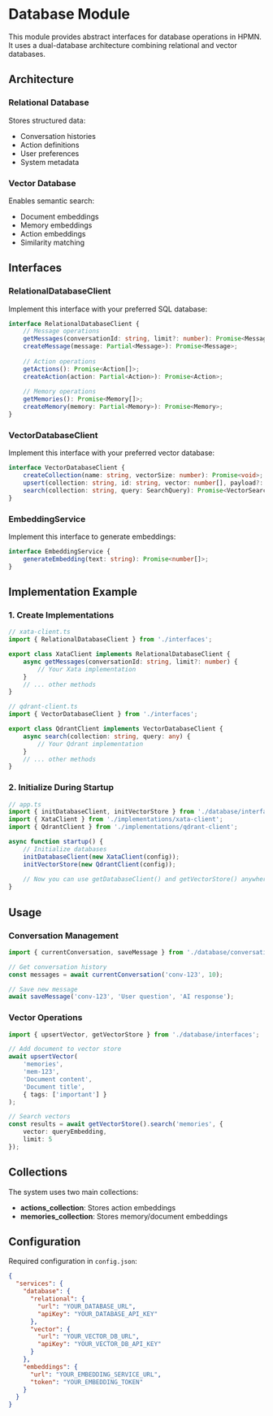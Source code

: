 # Database Module

This module provides abstract interfaces for database operations in HPMN. It uses a dual-database architecture combining relational and vector databases.

## Architecture

### Relational Database
Stores structured data:
- Conversation histories
- Action definitions
- User preferences
- System metadata

### Vector Database
Enables semantic search:
- Document embeddings
- Memory embeddings
- Action embeddings
- Similarity matching

## Interfaces

### RelationalDatabaseClient
Implement this interface with your preferred SQL database:
```typescript
interface RelationalDatabaseClient {
    // Message operations
    getMessages(conversationId: string, limit?: number): Promise<Message[]>;
    createMessage(message: Partial<Message>): Promise<Message>;
    
    // Action operations
    getActions(): Promise<Action[]>;
    createAction(action: Partial<Action>): Promise<Action>;
    
    // Memory operations
    getMemories(): Promise<Memory[]>;
    createMemory(memory: Partial<Memory>): Promise<Memory>;
}
```

### VectorDatabaseClient
Implement this interface with your preferred vector database:
```typescript
interface VectorDatabaseClient {
    createCollection(name: string, vectorSize: number): Promise<void>;
    upsert(collection: string, id: string, vector: number[], payload?: any): Promise<void>;
    search(collection: string, query: SearchQuery): Promise<VectorSearchResult[]>;
}
```

### EmbeddingService
Implement this interface to generate embeddings:
```typescript
interface EmbeddingService {
    generateEmbedding(text: string): Promise<number[]>;
}
```

## Implementation Example

### 1. Create Implementations

```typescript
// xata-client.ts
import { RelationalDatabaseClient } from './interfaces';

export class XataClient implements RelationalDatabaseClient {
    async getMessages(conversationId: string, limit?: number) {
        // Your Xata implementation
    }
    // ... other methods
}

// qdrant-client.ts
import { VectorDatabaseClient } from './interfaces';

export class QdrantClient implements VectorDatabaseClient {
    async search(collection: string, query: any) {
        // Your Qdrant implementation
    }
    // ... other methods
}
```

### 2. Initialize During Startup

```typescript
// app.ts
import { initDatabaseClient, initVectorStore } from './database/interfaces';
import { XataClient } from './implementations/xata-client';
import { QdrantClient } from './implementations/qdrant-client';

async function startup() {
    // Initialize databases
    initDatabaseClient(new XataClient(config));
    initVectorStore(new QdrantClient(config));
    
    // Now you can use getDatabaseClient() and getVectorStore() anywhere
}
```

## Usage

### Conversation Management
```typescript
import { currentConversation, saveMessage } from './database/conversation';

// Get conversation history
const messages = await currentConversation('conv-123', 10);

// Save new message
await saveMessage('conv-123', 'User question', 'AI response');
```

### Vector Operations
```typescript
import { upsertVector, getVectorStore } from './database/interfaces';

// Add document to vector store
await upsertVector(
    'memories',
    'mem-123',
    'Document content',
    'Document title',
    { tags: ['important'] }
);

// Search vectors
const results = await getVectorStore().search('memories', {
    vector: queryEmbedding,
    limit: 5
});
```

## Collections

The system uses two main collections:
- **actions_collection**: Stores action embeddings
- **memories_collection**: Stores memory/document embeddings

## Configuration

Required configuration in `config.json`:
```json
{
  "services": {
    "database": {
      "relational": {
        "url": "YOUR_DATABASE_URL",
        "apiKey": "YOUR_DATABASE_API_KEY"
      },
      "vector": {
        "url": "YOUR_VECTOR_DB_URL",
        "apiKey": "YOUR_VECTOR_DB_API_KEY"
      }
    },
    "embeddings": {
      "url": "YOUR_EMBEDDING_SERVICE_URL",
      "token": "YOUR_EMBEDDING_TOKEN"
    }
  }
}
```